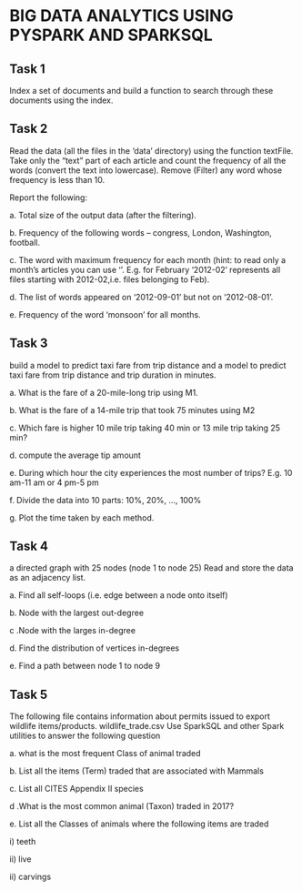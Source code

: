 # BIG DATA ANALYTICS USING PYSPARK AND SPARKSQL

## Task 1

Index a set of documents and build a function to search through these documents using the index.

## Task 2
Read the data (all the files in the ‘data’ directory) using the function textFile. Take only the “text” part of each article and count the frequency of all the words (convert the text into lowercase). Remove (Filter) any word whose frequency is less than 10.

Report the following:

a. Total size of the output data (after the filtering).                    

b. Frequency of the following words – congress, London, Washington, football.                 

c. The word with maximum frequency for each month (hint: to read only a month’s articles you can use ‘’. E.g. for February ‘2012-02’ represents all files starting with 2012-02,i.e. files belonging to Feb).           

d. The list of words appeared on ‘2012-09-01’ but not on ‘2012-08-01’.            

e. Frequency of the word ‘monsoon’ for all months.


## Task 3

build a model to predict taxi fare from trip distance and a model to predict taxi fare from trip distance and trip duration in minutes.

a. What is the fare of a 20-mile-long trip using M1.                                

b. What is the fare of a 14-mile trip that took 75 minutes using M2                   

c. Which fare is higher 10 mile trip taking 40 min or 13 mile trip taking 25 min?               

d. compute the average tip amount               

e. During which hour the city experiences the most number of trips? E.g. 10 am-11 am or 4 pm-5 pm               

f. Divide the data into 10 parts: 10%, 20%, …, 100%           

g. Plot the time taken by each method.             

## Task 4 
a directed graph with 25 nodes (node 1 to node 25) Read and store the data as an adjacency list.

a. Find all self-loops (i.e. edge between a node onto itself)

b. Node with the largest out-degree

c .Node with the larges in-degree

d. Find the distribution of vertices in-degrees

e. Find a path between node 1 to node 9 

## Task 5

The following file contains information about permits issued to export wildlife items/products. wildlife_trade.csv Use SparkSQL and other Spark utilities to answer the following question

a. what is the most frequent Class of animal traded

b. List all the items (Term) traded that are associated with Mammals

c. List all CITES Appendix II species

d .What is the most common animal (Taxon) traded in 2017?

e. List all the Classes of animals where the following items are traded

i) teeth

ii) live

ii) carvings
